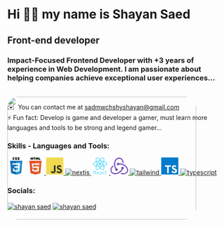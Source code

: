 Hi 👋🏻 my name is Shayan Saed
============================

<h2 align="left">Front-end developer</h2>

<h3 align="left">Impact-Focused Frontend Developer with +3 years of experience in Web Development. I am passionate about helping companies achieve exceptional user experiences...</h3>


</br>


<img align="right" width="430" height="280" style="border-radius:25px; position:fixed;" src="https://media1.giphy.com/media/v1.Y2lkPTc5MGI3NjExZ2M3Z2p4eDk5cmdmYTBpdGt6N2tyc3llMWYzeXk1OXAzejRkMnlyOSZlcD12MV9pbnRlcm5hbF9naWZfYnlfaWQmY3Q9Zw/qgQUggAC3Pfv687qPC/giphy.webp">


✉️  You can contact me at [sadmwchshyshayan@gmail.com](mailto:sadmwchshyshayan@gmail.com) <br/>
⚡ Fun fact: Develop is game and developer a gamer, must learn more languages and tools to be strong and legend gamer...
<br/>

<h3 align="left">Skills - Languages and Tools:</h3>
<p align="left"> <a href="https://www.w3schools.com/css/" target="_blank" rel="noreferrer"> <img src="https://raw.githubusercontent.com/devicons/devicon/master/icons/css3/css3-original-wordmark.svg" alt="css3" width="40" height="40"/></a> <a href="https://www.w3.org/html/" target="_blank" rel="noreferrer"> <img src="https://raw.githubusercontent.com/devicons/devicon/master/icons/html5/html5-original-wordmark.svg" alt="html5" width="40" height="40"/> </a> <a href="https://developer.mozilla.org/en-US/docs/Web/JavaScript" target="_blank" rel="noreferrer"> <img src="https://raw.githubusercontent.com/devicons/devicon/master/icons/javascript/javascript-original.svg" alt="javascript" width="40" height="40"/> </a> <a href="https://nextjs.org/" target="_blank" rel="noreferrer"> <img src="https://www.svgrepo.com/download/368858/nextjs.svg" alt="nextjs" width="40" height="40"/> </a> <a href="https://reactjs.org/" target="_blank" rel="noreferrer"> <img src="https://raw.githubusercontent.com/devicons/devicon/master/icons/react/react-original-wordmark.svg" alt="react" width="40" height="40"/> </a> <a href="https://redux.js.org" target="_blank" rel="noreferrer"> <img src="https://raw.githubusercontent.com/devicons/devicon/master/icons/redux/redux-original.svg" alt="redux" width="40" height="40"/> </a> <a href="https://tailwindcss.com/" target="_blank" rel="noreferrer"> <img src="https://www.vectorlogo.zone/logos/tailwindcss/tailwindcss-icon.svg" alt="tailwind" width="40" height="40"/> </a> <a href="https://www.typescriptlang.org/" target="_blank" rel="noreferrer"> <img src="https://raw.githubusercontent.com/devicons/devicon/master/icons/typescript/typescript-original.svg" alt="typescript" width="40" height="40"/> </a> <a href="https://mui.com/material-ui/" target="_blank" rel="noreferrer"> <img src="https://www.svgrepo.com/download/354048/material-ui.svg" alt="typescript" width="40" height="40"/> </a> </p>



<h3 align="left">Socials:</h3>
<p align="left">
<a href="https://linkedin.com/in/shayan saed" target="blank"><img align="center" src="https://raw.githubusercontent.com/rahuldkjain/github-profile-readme-generator/master/src/images/icons/Social/linked-in-alt.svg" alt="shayan saed" height="30" width="40" /></a>
<a href="https://t.me/developerkid01" target="blank"><img align="center" src="https://www.svgrepo.com/download/452115/telegram.svg" alt="shayan saed" height="30" width="40" /></a>
</p>
